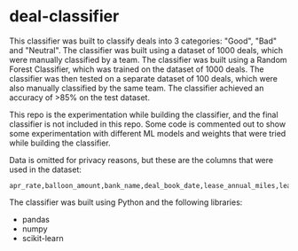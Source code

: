 # deal-classifier

This classifier was built to classify deals into 3 categories: "Good", "Bad" and "Neutral". The classifier was built using a dataset of 1000 deals, which were manually classified by a team. The classifier was built using a Random Forest Classifier, which was trained on the dataset of 1000 deals. The classifier was then tested on a separate dataset of 100 deals, which were also manually classified by the same team. The classifier achieved an accuracy of >85% on the test dataset.

This repo is the experimentation while building the classifier, and the final classifier is not included in this repo. Some code is commented out to show some experimentation with different ML models and weights that were tried while building the classifier.

Data is omitted for privacy reasons, but these are the columns that were used in the dataset:
```
apr_rate,balloon_amount,bank_name,deal_book_date,lease_annual_miles,lease_net_cap_cost,lease_payment,lease_term,license_fee,residual_amount,retail_payment,salesman_1_name,sale_type,salesman_commission,total_tax,vehicle_type,deal_type
```

The classifier was built using Python and the following libraries:
- pandas
- numpy
- scikit-learn

